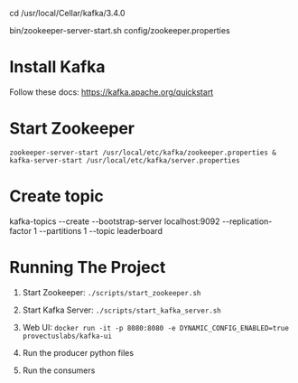 cd /usr/local/Cellar/kafka/3.4.0

bin/zookeeper-server-start.sh config/zookeeper.properties

# Install Kafka 

Follow these docs: https://kafka.apache.org/quickstart

# Start Zookeeper

`zookeeper-server-start /usr/local/etc/kafka/zookeeper.properties & kafka-server-start /usr/local/etc/kafka/server.properties`

# Create topic

kafka-topics --create --bootstrap-server localhost:9092 --replication-factor 1 --partitions 1 --topic leaderboard

# Running The Project

1. Start Zookeeper: `./scripts/start_zookeeper.sh`

2. Start Kafka Server: `./scripts/start_kafka_server.sh`

3. Web UI: `docker run -it -p 8080:8080 -e DYNAMIC_CONFIG_ENABLED=true provectuslabs/kafka-ui`

4. Run the producer python files

5. Run the consumers
